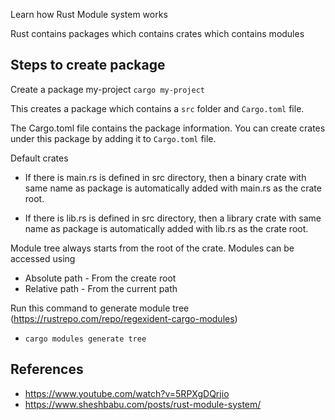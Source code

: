 Learn how Rust Module system works

Rust contains packages which contains crates which contains modules

## Steps to create package
Create a package my-project
`cargo my-project`

This creates a package which contains a `src` folder and `Cargo.toml` file.

The Cargo.toml file contains the package information. You can create crates under this package by adding it to `Cargo.toml` file.

Default crates
- If there is main.rs is defined in src directory, then a binary crate with same name as package is automatically added with main.rs as the crate root.

- If there is lib.rs is defined in src directory, then a library crate with same name as package is automatically added with lib.rs as the crate root.


Module tree always starts from the root of the crate. Modules can be accessed using 
- Absolute path - From the create root
- Relative path - From the current path


Run this command to generate module tree (https://rustrepo.com/repo/regexident-cargo-modules)
- `cargo modules generate tree` 


## References
 - https://www.youtube.com/watch?v=5RPXgDQrjio
 - https://www.sheshbabu.com/posts/rust-module-system/
 
